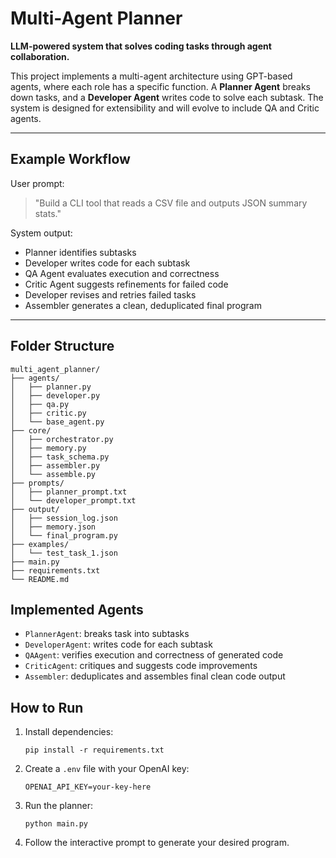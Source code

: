 

# Multi-Agent Planner

**LLM-powered system that solves coding tasks through agent collaboration.**

This project implements a multi-agent architecture using GPT-based agents, where each role has a specific function. A **Planner Agent** breaks down tasks, and a **Developer Agent** writes code to solve each subtask. The system is designed for extensibility and will evolve to include QA and Critic agents.

---

## Example Workflow

User prompt:
> "Build a CLI tool that reads a CSV file and outputs JSON summary stats."

System output:
- Planner identifies subtasks
- Developer writes code for each subtask
- QA Agent evaluates execution and correctness
- Critic Agent suggests refinements for failed code
- Developer revises and retries failed tasks
- Assembler generates a clean, deduplicated final program

---

## Folder Structure

```
multi_agent_planner/
├── agents/
│   ├── planner.py
│   ├── developer.py
│   ├── qa.py
│   ├── critic.py
│   └── base_agent.py
├── core/
│   ├── orchestrator.py
│   ├── memory.py
│   ├── task_schema.py
│   ├── assembler.py
│   └── assemble.py
├── prompts/
│   ├── planner_prompt.txt
│   └── developer_prompt.txt
├── output/
│   ├── session_log.json
│   ├── memory.json
│   └── final_program.py
├── examples/
│   └── test_task_1.json
├── main.py
├── requirements.txt
└── README.md
```

## Implemented Agents

- `PlannerAgent`: breaks task into subtasks
- `DeveloperAgent`: writes code for each subtask
- `QAAgent`: verifies execution and correctness of generated code
- `CriticAgent`: critiques and suggests code improvements
- `Assembler`: deduplicates and assembles final clean code output


## How to Run

1. Install dependencies:
   ```
   pip install -r requirements.txt
   ```

2. Create a `.env` file with your OpenAI key:
   ```
   OPENAI_API_KEY=your-key-here
   ```

3. Run the planner:
   ```
   python main.py
   ```

4. Follow the interactive prompt to generate your desired program.